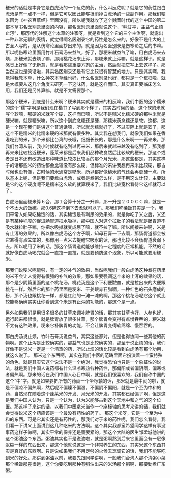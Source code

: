 粳米的话就是本身它是白虎汤的一个反佐的药，什么叫反佐呢？就是它的药性跟白虎汤是有一点不一样，但是它可以因此能够抵消掉白虎汤的一些副作用。那我们粳米因为《神农百草经》里面没有，所以呢我就收了这个魏晋时代的这个中国的第二部本草书名医别录里面的内容，那名医别录里面就说这个，“味甘平，主益气止烦止泻”，那历代的注解这个本草的注家呀，就是看到这个它的三个主治啊，就露出一种非常无聊的表情，就觉得啊名医别录它的药性是怎么来的，好像不是伟大的上古圣人写的，是从伤寒论里面抄出来的。就是因为名医别录是伤寒论之后的书嘛。所以呢伤寒论里面用竹叶石膏汤来益气，好了，那粳米就益气了嘛，用白虎汤来去烦，那粳米就去烦了嘛，那用桃花汤来止泻，那粳米就止泻嘛，就是这样子。就是感觉上好像了无新意，就是看那些重要方剂的主治，然后就把它写上去这样子。那当然这也是笑话啦，其实名医别录还是有它比较很有智慧的地方。只是其实啊，我觉得我教本草，什么神农本草经也好，什么名医别录也好，都只是一个框框啦，就是大概要从这几个角度去研究一下这味药，就是这样而已，其实真正要临床怎么用，我们还是另外算嘛，就是不太需要那个。

那这个粳米，到底是什么米啊？粳米其实就是糯米的相反嘛，我们中医的这个糯米的这个“糯”字啊是我们现在楷书了写到那个样子，其实古时候的话，这个软的米就写个软嘛，那硬的米就写个硬，这样而已嘛，所以不是糯米比糯米硬的那种米就是硬米嘛，就是粳米嘛，所以这个到底念粳还是硬，那糯米药念糯还是软，这都，这是一个现在我们是讲这个普通话嘛，所以就念糯就好了，不过实际上就是软了，那这个不是糯米的比糯米硬的米那就有很多种。其实我在想我们，就像我们如果在香港吃到的米，那个米都比台湾的长哦，细细长长的，那是什么米啊——再来米，那我们台湾从前，我小时候就有吃到过再来米，那后来就越来越没有吃到了，那我想再来米比较接近粳米，蓬莱米都是后来我们品种改良然后比较软的粳米，那这个或者是日本还有改造出那种味道比较浓比较香的那个月光米，那这些都是，其实这样子的话那些米的药性都会比较没有那么硬，但标准的来讲我想再来米比较硬，那古时候也没有像，古时候的米通常是糙米，所以都好像糙米的气还会再更硬一点，所以基本上呢，但是我们要煮白虎汤，或者是煮粥怎么样，是不用这么计较，主要就是它的这个硬度呢不是糯米这么软的就算粳米了，我们比较宽松看待它这样就可以了。

白虎汤里面粳米算６合，那１合算十分之一升嘛，那一升是２００ＣＣ嘛，就是一个不太大的饭碗。那0.6碗这样倒下去煮就可以了。那我们吃稀饭其实是一个，我们平常人如果吃稀饭的话，其实稀饭是有利尿的效果的，就是你吃了米之后，米还是有某种程度的促进肠胃道把水吸掉，那中国人对这个拉肚子的看法就是肠胃道不吸水就拉肚子嘛，你把水吸掉就变成尿了嘛，就不拉了嘛。所以间接来讲啊，米是有止泻的效果的。所以像白虎汤这个方子啊，知母石膏一下去啊，那肠胃道都会被它寒得有点笨笨的，那你用一点米去提醒它吸水的话，那也比较不会肠胃道衰弱下去。所以呢用了米的话，那这个肠胃道就能够维持一定程度的正常机能。不然的话就好像白虎汤喝完就会一直拉一直拉，就是要预防这个现象，所以可能就要用粳米。

那我们说粳米呢能够，有一定的补气的效果，当然呢我们一般白虎汤这种煮在药里的米不会让人觉得有很强的补气的效果，那如果要强调这个米的止泻的效果的话，那个是少阴篇里面的这个桃花汤，桃花汤是这个下利便脓血，就是拉出来的大便跟桃花一样。然后它的那个药里面是粳米、干姜跟赤石脂啊，一种红色的石头磨成的粉，那个汤也跟桃花一样，都是红红的一滩一滩的啊，那这个桃花汤呢它这个就比较能够确确实实让你看到这个米是有止泻的功能的，那这个是一点。

另外如果我们是用很多很多的甘草来调补脾胃的话，那其实甘草也好，人参也好，运行起来都很慢，就是脾胃放了很多甘草，那个脾胃会变得有点慢吞吞的，粳米就不太有这种效果。粳米它补脾胃的功能，不会让脾胃变得软绵绵、慢吞吞的。

那白虎汤说止烦，竹叶石膏汤说益气，其实这些都对，但是也得协同一些其他的药物啊。这个止泻是比较确实的，那益气也是比较确实的，那至于说止烦的话，我们好像不是说米一定是一个清热的药，所以止烦的话比较是看到白虎汤有那个功用，就这么说了。
那米这个东西啊，其实在我们中医的范畴里面它扮演着一个蛮特殊的角色，就是其实它这个说法不是一个绝对，我觉得恐怕也只是一个象征性的说法，就是我们中国人说药都有什么温凉寒热各种药性，那偏阳或者偏阴啊，偏寒或者偏热啊。那米的话在我们中国人心目中啊，就是我们很喜欢的，我们自称中国的这个“中”字。就是如果要把所有的药画一个坐标轴的话，那米就是最中间的啦，就是不偏凉不偏热啊，然后呢不偏燥不偏湿，不偏阴不偏阳，就是一个至为中和的药，当然现在随着这个蓬莱米的开发、月光米的开发，其实都已经偏了啊，但是这是我们中国人认为，只是一个认为，认为米能够占到这个天地中和之气的这个位置。那这样子来讲的话，以我们中医拿米当作一个座标轴的思考来讲的话，我们就会觉得说米这个药应该是一个最没有药性的药了。
那这个米呀，它是一个至为中和的东西。可是它其实还是有药性的，那我们对于米的药性呢，我们怎么看待，我们看一下讲义上面讲到这几种吃米的方法啊。这个其实我都蛮希望同学这样有事没事药这样子做啊，其实平常的保养还是蛮要紧的，那这个大陆的医生邹孟城他讲的这个粥油这个东西。粥油其实也不是说油啦，就是粥啊熬到后来它里面会有一层像浆糊一样的东西出来，那这个他就说这是一个非常养生的东西，其实米这个东西其实是真好的东西啊。只是说如果我们不用足够的火候去烹调它的话，我们不能够吃到米的好处。那讲到粥油以前，我要先跟同学讲啊，一般我们台湾人那个清粥小菜那个稀饭那差很远，这个你要吃到那种有粥油出来的米汤那个粥啊，那要勤煮广东粥。
